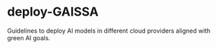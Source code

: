 # deploy-GAISSA
 Guidelines to deploy AI models in different cloud providers aligned with green AI goals.
